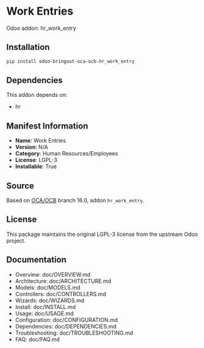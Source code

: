 # Work Entries

Odoo addon: hr_work_entry

## Installation

```bash
pip install odoo-bringout-oca-ocb-hr_work_entry
```

## Dependencies

This addon depends on:
- hr

## Manifest Information

- **Name**: Work Entries
- **Version**: N/A
- **Category**: Human Resources/Employees
- **License**: LGPL-3
- **Installable**: True

## Source

Based on [OCA/OCB](https://github.com/OCA/OCB) branch 16.0, addon `hr_work_entry`.

## License

This package maintains the original LGPL-3 license from the upstream Odoo project.

## Documentation

- Overview: doc/OVERVIEW.md
- Architecture: doc/ARCHITECTURE.md
- Models: doc/MODELS.md
- Controllers: doc/CONTROLLERS.md
- Wizards: doc/WIZARDS.md
- Install: doc/INSTALL.md
- Usage: doc/USAGE.md
- Configuration: doc/CONFIGURATION.md
- Dependencies: doc/DEPENDENCIES.md
- Troubleshooting: doc/TROUBLESHOOTING.md
- FAQ: doc/FAQ.md
